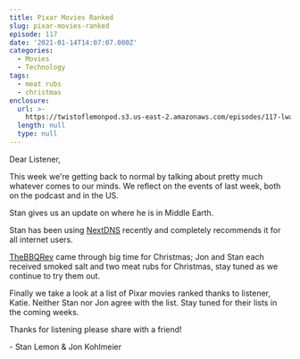 ```yaml
---
title: Pixar Movies Ranked
slug: pixar-movies-ranked
episode: 117
date: '2021-01-14T14:07:07.000Z'
categories:
  - Movies
  - Technology
tags:
  - meat rubs
  - christmas
enclosure:
  url: >-
    https://twistoflemonpod.s3.us-east-2.amazonaws.com/episodes/117-lwatol-20210114.mp3
  length: null
  type: null
---
```


Dear Listener,

This week we're getting back to normal by talking about pretty much whatever comes to our minds. We reflect on the events of last week, both on the podcast and in the US.

Stan gives us an update on where he is in Middle Earth.

Stan has been using [NextDNS](https://nextdns.io) recently and completely recommends it for all internet users.

[TheBBQRev](https://thebbqrev.com) came through big time for Christmas; Jon and Stan each received smoked salt and two meat rubs for Christmas, stay tuned as we continue to try them out.

Finally we take a look at a list of Pixar movies ranked thanks to listener, Katie. Neither Stan nor Jon agree with the list. Stay tuned for their lists in the coming weeks.

Thanks for listening please share with a friend!

\- Stan Lemon & Jon Kohlmeier
